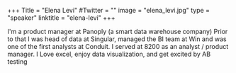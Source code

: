 +++
Title = "Elena Levi"
#Twitter = ""
image = "elena_levi.jpg"
type = "speaker"
linktitle = "elena-levi"
+++

I'm a product manager at Panoply (a smart data warehouse company)
Prior to that I was head of data at Singular, managed the BI team at Win and was one of the first analysts at Conduit.
I served at 8200 as an analyst / product manager.
I Love excel, enjoy data visualization, and get excited by AB testing
